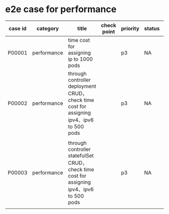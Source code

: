 # e2e case for performance

| case id | category    | title                             | check point |priority | status | other |
|---------|-------------|-----------------------------------------|-------------|----------|--------|-------|
| P00001  | performance | time cost for assigning ip to 1000 pods | |p3       | NA     |       |
| P00002  | performance | through controller deployment CRUD，check time cost for assigning ipv4、ipv6 to 500 pods| |p3|NA||
| P00003  | performance | through controller statefulSet CRUD，check time cost for assigning ipv4、ipv6 to 500 pods| |p3|NA| considering its performance and other controllers have a certain difference, So separate use case coverage|
